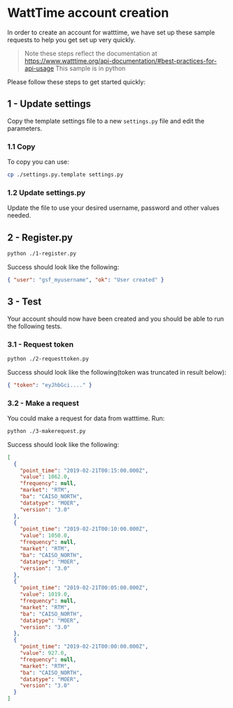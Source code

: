 # WattTime account creation

In order to create an account for watttime, we have set up these sample requests
to help you get set up very quickly.

> Note these steps reflect the documentation at
> <https://www.watttime.org/api-documentation/#best-practices-for-api-usage>
> This sample is in python

Please follow these steps to get started quickly:

## 1 - Update settings

Copy the template settings file to a new `settings.py` file and edit the
parameters.

### 1.1 Copy

To copy you can use:

```sh
cp ./settings.py.template settings.py
```

### 1.2 Update settings.py

Update the file to use your desired username, password and other values needed.

## 2 - Register.py

```sh
python ./1-register.py
```

Success should look like the following:

```json
{ "user": "gsf_myusername", "ok": "User created" }
```

## 3 - Test

Your account should now have been created and you should be able to run the
following tests.

### 3.1 - Request token

```sh
python ./2-requesttoken.py
```

Success should look like the following(token was truncated in result below):

```json
{ "token": "eyJhbGci...." }
```

### 3.2 - Make a request

You could make a request for data from watttime. Run:

```sh
python ./3-makerequest.py
```

Success should look like the following:

```json
[
  {
    "point_time": "2019-02-21T00:15:00.000Z",
    "value": 1062.0,
    "frequency": null,
    "market": "RTM",
    "ba": "CAISO_NORTH",
    "datatype": "MOER",
    "version": "3.0"
  },
  {
    "point_time": "2019-02-21T00:10:00.000Z",
    "value": 1050.0,
    "frequency": null,
    "market": "RTM",
    "ba": "CAISO_NORTH",
    "datatype": "MOER",
    "version": "3.0"
  },
  {
    "point_time": "2019-02-21T00:05:00.000Z",
    "value": 1019.0,
    "frequency": null,
    "market": "RTM",
    "ba": "CAISO_NORTH",
    "datatype": "MOER",
    "version": "3.0"
  },
  {
    "point_time": "2019-02-21T00:00:00.000Z",
    "value": 927.0,
    "frequency": null,
    "market": "RTM",
    "ba": "CAISO_NORTH",
    "datatype": "MOER",
    "version": "3.0"
  }
]
```
